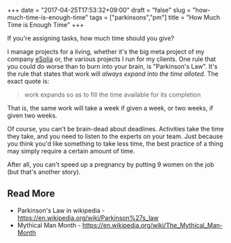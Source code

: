 +++
date = "2017-04-25T17:53:32+09:00"
draft = "false"
slug = "how-much-time-is-enough-time"
tags = ["parkinsons","pm"]
title = "How Much Time is Enough Time"
+++

If you're assigning tasks, how much time should you give? 

<!--more-->

I manage projects for a living, whether it's the big meta project of my company [eSolia](https://esolia.com) or, the various projects I run for my clients. One rule that you could do worse than to burn into your brain, is "Parkinson's Law". It's the rule that states that work will _always expand into the time alloted._ The exact quote is: 

> work expands so as to fill the time available for its completion 

That is, the same work will take a week if given a week, or two weeks, if given two weeks. 

Of course, you can't be brain-dead about deadlines. Activities take the time they take, and you need to listen to the experts on your team. Just because you think you'd like something to take less time, the best practice of a thing may simply require a certain amount of time. 

After all, you can't speed up a pregnancy by putting 9 women on the job (but that's another story). 

## Read More

* Parkinson's Law in wikipedia - https://en.wikipedia.org/wiki/Parkinson%27s_law
* Mythical Man Month - https://en.wikipedia.org/wiki/The_Mythical_Man-Month
